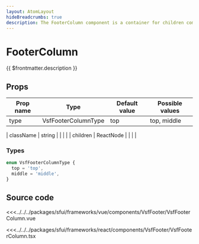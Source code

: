 ```yaml
---
layout: AtomLayout
hideBreadcrumbs: true
description: The FooterColumn component is a container for children components and should be used as a direct child of the FooterSection component. 
---
```

# FooterColumn

{{ $frontmatter.description }}

## Props

| Prop name | Type      | Default value | Possible values   |
|-----------|-----------| ------------- |-------------------|
| type      | VsfFooterColumnType    |     top        | top, middle |                                        |
<!-- react -->
| className | string    |             |                   |                                        |
| children  | ReactNode |             |                   |                                        |
<!-- end react -->

### Types

```ts
enum VsfFooterColumnType {
  top = 'top',
  middle = 'middle',
}
```

## Source code
<!-- vue -->
<<<../../../packages/sfui/frameworks/vue/components/VsfFooter/VsfFooterColumn.vue
<!-- end vue -->
<!-- react -->
<<<../../../packages/sfui/frameworks/react/components/VsfFooter/VsfFooterColumn.tsx
<!-- end react -->
